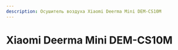 ```yaml
---
description: Осушитель воздуха Xiaomi Deerma Mini DEM-CS10M
---
```


# Xiaomi Deerma Mini DEM-CS10M

